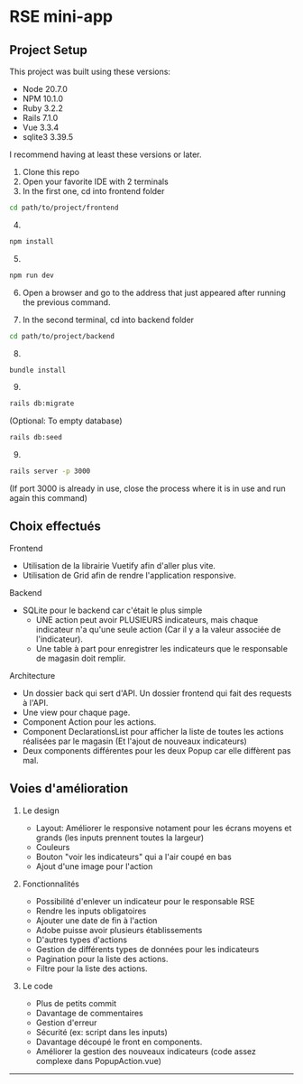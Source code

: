 # RSE mini-app

## Project Setup

This project was built using these versions:
- Node 20.7.0
- NPM 10.1.0
- Ruby 3.2.2
- Rails 7.1.0
- Vue 3.3.4
- sqlite3 3.39.5

I recommend having at least these versions or later.

1. Clone this repo
2. Open your favorite IDE with 2 terminals
3. In the first one, cd into frontend folder
```sh
cd path/to/project/frontend
```
4. 
```sh
npm install
```
5.
```sh
npm run dev
``` 
6. Open a browser and go to the address that just appeared after running the previous command.

7. In the second terminal, cd into backend folder
```sh
cd path/to/project/backend
```
8.
```sh
bundle install
```
9. 
```sh
rails db:migrate
```

(Optional: To empty database)
```sh
rails db:seed
```

9. 
```sh
rails server -p 3000
```
(If port 3000 is already in use, close the process where it is in use and run again this command)

## Choix effectués
Frontend
- Utilisation de la librairie Vuetify afin d'aller plus vite.
- Utilisation de Grid afin de rendre l'application responsive.

Backend
- SQLite pour le backend car c'était le plus simple
    - UNE action peut avoir PLUSIEURS indicateurs, mais chaque indicateur n'a qu'une seule action (Car il y a la valeur associée de l'indicateur).
    - Une table à part pour enregistrer les indicateurs que le responsable de magasin doit remplir.
    
Architecture
- Un dossier back qui sert d'API. Un dossier frontend qui fait des requests à l'API.
- Une view pour chaque page. 
- Component Action pour les actions. 
- Component DeclarationsList pour afficher la liste de toutes les actions réalisées par le magasin (Et l'ajout de nouveaux indicateurs)
- Deux components différentes pour les deux Popup car elle diffèrent pas mal.


## Voies d'amélioration
1) Le design 
    - Layout: Améliorer le responsive notament pour les écrans moyens et grands (les inputs prennent toutes la largeur)
    - Couleurs
    - Bouton "voir les indicateurs" qui a l'air coupé en bas
    - Ajout d'une image pour l'action

2) Fonctionnalités
    - Possibilité d'enlever un indicateur pour le responsable RSE
    - Rendre les inputs obligatoires
    - Ajouter une date de fin à l'action
    - Adobe puisse avoir plusieurs établissements
    - D'autres types d'actions
    - Gestion de différents types de données pour les indicateurs
    - Pagination pour la liste des actions.
    - Filtre pour la liste des actions.

3) Le code
    - Plus de petits commit
    - Davantage de commentaires
    - Gestion d'erreur
    - Sécurité (ex: script dans les inputs)
    - Davantage découpé le front en components.
    - Améliorer la gestion des nouveaux indicateurs (code assez complexe dans PopupAction.vue)

---


